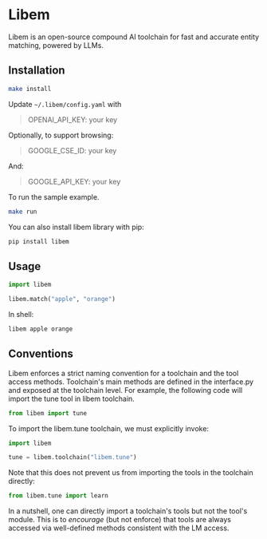 # Libem

Libem is an open-source compound AI toolchain for fast and accurate entity matching, powered by LLMs.

## Installation

```bash
make install
``` 

Update `~/.libem/config.yaml` with
> OPENAI_API_KEY: your key

Optionally, to support browsing:
> GOOGLE_CSE_ID: your key

And:
> GOOGLE_API_KEY: your key

To run the sample example.

```bash
make run
```

You can also install libem library with pip:

```bash
pip install libem
```

## Usage

```python
import libem

libem.match("apple", "orange")
```

In shell:

```bash
libem apple orange
```

## Conventions

Libem enforces a strict naming convention for a toolchain and the tool access methods.
Toolchain's main methods are defined in the interface.py and exposed at the toolchain level.
For example, the following code will import the tune tool in libem toolchain.

```python
from libem import tune
```

To import the libem.tune toolchain, we must explicitly invoke:

```python 
import libem

tune = libem.toolchain("libem.tune") 
```

Note that this does not prevent us from importing the tools in the toolchain directly:

```python
from libem.tune import learn
```

In a nutshell, one can directly import a toolchain's tools but not the tool's module. 
This is to _encourage_ (but not enforce) that tools are always accessed via well-defined methods consistent with the LM access.